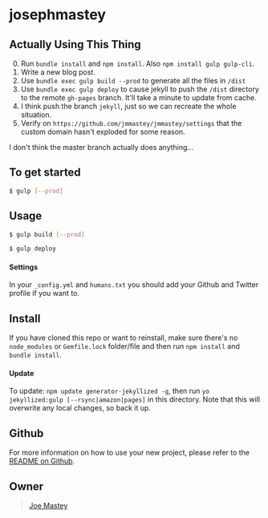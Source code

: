 # josephmastey

## Actually Using This Thing

0. Run `bundle install` and `npm install`. Also `npm install gulp gulp-cli`.
1. Write a new blog post.
2. Use `bundle exec gulp build --prod` to generate all the files in `/dist`
3. Use `bundle exec gulp deploy` to cause jekyll to push the `/dist` directory to the remote `gh-pages` branch. It'll take a minute to update from cache.
4. I think push the branch `jekyll`, just so we can recreate the whole situation.
5. Verify on `https://github.com/jmmastey/jmmastey/settings` that the custom domain hasn't exploded for some reason.

I don't think the master branch actually does anything...

## To get started

```sh
$ gulp [--prod]
```

## Usage

```sh
$ gulp build [--prod]
```

```sh
$ gulp deploy
```

#### Settings
In your `_config.yml` and `humans.txt` you should add your Github and Twitter
profile if you want to.

## Install
If you have cloned this repo or want to reinstall, make sure there&#39;s no
`node_modules` or `Gemfile.lock` folder/file and then run `npm install` and
`bundle install`.

#### Update
To update: `npm update generator-jekyllized -g`, then run `yo jekyllized:gulp
[--rsync|amazon|pages]` in this directory. Note that this will overwrite any
local changes, so back it up.

## Github
For more information on how to use your new project, please refer to the [README
on Github](https://github.com/sondr3/generator-jekyllized).

## Owner

> [Joe Mastey](http://jmmastey.github.io/joemastey)
